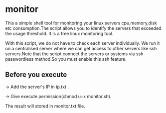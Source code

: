 # monitor
This a simple shell tool for monitoring your linux servers cpu,memory,disk etc consumption.The script allows you to identify the servers that exceeded the usage threshold. It is a free linux monitoring tool.

With this script, we do not have to check each server individually. We run it on a centralised server where we can get access to other servers like ssh servers.Note that the script connect the servers or systems via ssh passwordless method.So you must enable this ssh feature.

Before you execute
------------------
-> Add the server's IP in ip.txt .

-> Give execute permission(chmod u+x monitor.sh).

The result will stored in monitor.txt file.
